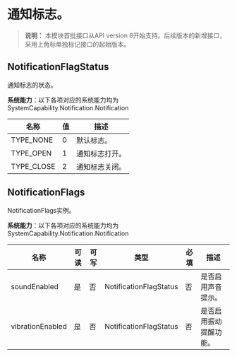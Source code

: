 # 通知标志。

> **说明：**
> 本模块首批接口从API version 8开始支持。后续版本的新增接口，采用上角标单独标记接口的起始版本。

## NotificationFlagStatus

通知标志的状态。

**系统能力**：以下各项对应的系统能力均为SystemCapability.Notification.Notification

| 名称           | 值  | 描述                               |
| -------------- | --- | --------------------------------- |
| TYPE_NONE      | 0   | 默认标志。                         |
| TYPE_OPEN      | 1   | 通知标志打开。                     |
| TYPE_CLOSE     | 2   | 通知标志关闭。                     |


## NotificationFlags

NotificationFlags实例。

**系统能力**：以下各项对应的系统能力均为SystemCapability.Notification.Notification

| 名称             | 可读 | 可写 | 类型                    | 必填 | 描述                               |
| ---------------- | ---- | ---- | ---------------------- | ---- | --------------------------------- |
| soundEnabled     | 是   | 否   | NotificationFlagStatus | 否   | 是否启用声音提示。                  |
| vibrationEnabled | 是   | 否   | NotificationFlagStatus | 否   | 是否启用振动提醒功能。               |